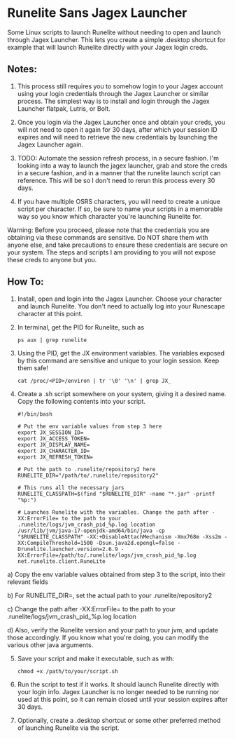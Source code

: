 # Runelite Sans Jagex Launcher
Some Linux scripts to launch Runelite without needing to open and launch through Jagex Launcher. This lets you create a simple .desktop shortcut for example that will launch Runelite directly with your Jagex login creds.

## Notes: 
1) This process still requires you to somehow login to your Jagex account using your login credentials through the Jagex Launcher or similar process. 
The simplest way is to install and login through the Jagex Launcher flatpak, Lutris, or Bolt.

2) Once you login via the Jagex Launcher once and obtain your creds, you will not need to open it again for 30 days, after which your session ID expires and will need to retrieve the new credentials by launching the Jagex Launcher again.

3) TODO: Automate the session refresh process, in a secure fashion. I'm looking into a way to launch the jagex launcher, grab and store the creds in a secure fashion, and in a manner that the runelite launch script can reference. This will be so I don't need to rerun this process every 30 days.

4) If you have multiple OSRS characters, you will need to create a unique script per character. If so, be sure to name your scripts in a memorable way so you know which character you're launching Runelite for.

Warning: Before you proceed, please note that the credentials you are obtaining via these commands are sensitive. Do NOT share them with anyone else, and take precautions to ensure these credentials are secure on your system. The steps and scripts I am providing to you will not expose these creds to anyone but you.

## How To:

1) Install, open and login into the Jagex Launcher. Choose your character and launch Runelite. You don't need to actually log into your Runescape character at this point.

2) In terminal, get the PID for Runelite, such as
   ```
   ps aux | grep runelite

3) Using the PID, get the JX environment variables. The variables exposed by this command are sensitive and unique to your login session. Keep them safe!
   ```
   cat /proc/<PID>/environ | tr '\0' '\n' | grep JX_   

4) Create a .sh script somewhere on your system, giving it a desired name. Copy the following contents into your script.
   ```
   #!/bin/bash

   # Put the env variable values from step 3 here
   export JX_SESSION_ID=
   export JX_ACCESS_TOKEN=
   export JX_DISPLAY_NAME=
   export JX_CHARACTER_ID=
   export JX_REFRESH_TOKEN=

   # Put the path to .runelite/repository2 here
   RUNELITE_DIR="/path/to/.runelite/repository2"

   # This runs all the necessary jars
   RUNELITE_CLASSPATH=$(find "$RUNELITE_DIR" -name "*.jar" -printf "%p:")

   # Launches Runelite with the variables. Change the path after -XX:ErrorFile= to the path to your .runelite/logs/jvm_crash_pid_%p.log location
   /usr/lib/jvm/java-17-openjdk-amd64/bin/java -cp "$RUNELITE_CLASSPATH" -XX:+DisableAttachMechanism -Xmx768m -Xss2m -XX:CompileThreshold=1500 -Dsun.java2d.opengl=false -Drunelite.launcher.version=2.6.9 -XX:ErrorFile=/path/to/.runelite/logs/jvm_crash_pid_%p.log net.runelite.client.RuneLite

  a) Copy the env variable values obtained from step 3 to the script, into their relevant fields
  
  b) For RUNELITE_DIR=, set the actual path to your .runelite/repository2
  
  c) Change the path after -XX:ErrorFile= to the path to your .runelite/logs/jvm_crash_pid_%p.log location
  
  d) Also, verify the Runelite version and your path to your jvm, and update those accordingly. If you know what you're doing, you can modify the various other java arguments.

5) Save your script and make it executable, such as with:
   ```
   chmod +x /path/to/your/script.sh

6) Run the script to test if it works. It should launch Runelite directly with your login info. Jagex Launcher is no longer needed to be running nor used at this point, so it can remain closed until your session expires after 30 days.

7) Optionally, create a .desktop shortcut or some other preferred method of launching Runelite via the script.

